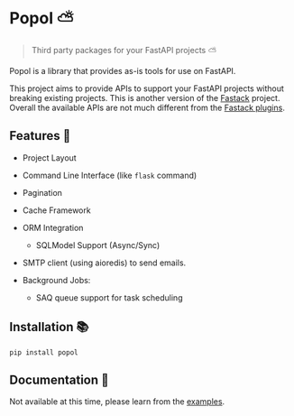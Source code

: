 # Popol ⛅

> Third party packages for your FastAPI projects ⛅

Popol is a library that provides as-is tools for use on FastAPI.

This project aims to provide APIs to support your FastAPI projects without breaking existing projects. This is another version of the [Fastack](https://github.com/fastack-dev/fastack) project. Overall the available APIs are not much different from the [Fastack plugins](https://github.com/fastack-dev).

## Features 🌟

* Project Layout
* Command Line Interface (like `flask` command)
* Pagination
* Cache Framework
* ORM Integration

    * SQLModel Support (Async/Sync)

* SMTP client (using aioredis) to send emails.
* Background Jobs:

    * SAQ queue support for task scheduling


## Installation 📚

```
pip install popol
```

## Documentation 📖

Not available at this time, please learn from the [examples](https://github.com/aprilahijriyan/popol/tree/main/examples).
